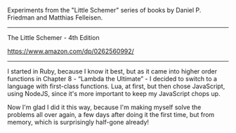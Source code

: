 Experiments from the "Little Schemer" series of books by Daniel P. Friedman and Matthias Felleisen.

----

The Little Schemer - 4th Edition

<https://www.amazon.com/dp/0262560992/>

----

I started in Ruby, because I know it best, but as it came into higher order functions in Chapter 8 - “Lambda the Ultimate” - I decided to switch to a language with first-class functions.  Lua, at first, but then chose JavaScript, using NodeJS, since it's more important to keep my JavaScript chops up.

Now I'm glad I did it this way, because I'm making myself solve the problems all over again, a few days after doing it the first time, but from memory, which is surprisingly half-gone already!


